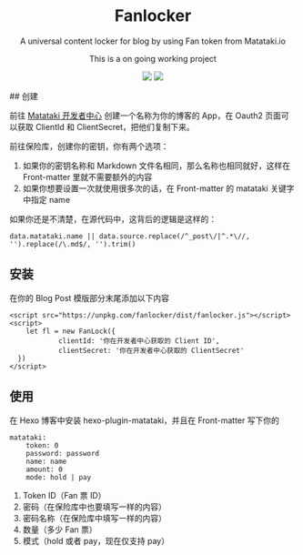 <h1 align="center">Fanlocker</h1>
<p align="center">A universal content locker for blog by using Fan token from Matataki.io</p>
<p align="center">This is a on going working project</a>
<p align="center">
<img src="https://github.com/nekomeowww/fanlocker/workflows/Node%20Test/badge.svg" />
<img src="https://github.com/nekomeowww/fanlocker/workflows/Node%20Build/badge.svg" />
</p>
## 创建

前往 [Matataki 开发者中心](https://developer.matataki.io) 创建一个名称为你的博客的 App，在 Oauth2 页面可以获取 ClientId 和 ClientSecret，把他们复制下来。

前往保险库，创建你的密钥，你有两个选项：

1. 如果你的密钥名称和 Markdown 文件名相同，那么名称也相同就好，这样在 Front-matter 里就不需要额外的内容
2. 如果你想要设置一次就使用很多次的话，在 Front-matter 的 matataki 关键字中指定 name

如果你还是不清楚，在源代码中，这背后的逻辑是这样的：

```
data.matataki.name || data.source.replace(/^_post\/|^.*\//, '').replace(/\.md$/, '').trim()
```

## 安装

在你的 Blog Post 模版部分末尾添加以下内容

```
<script src="https://unpkg.com/fanlocker/dist/fanlocker.js"></script>
<script>
	let fl = new FanLock({
            clientId: '你在开发者中心获取的 Client ID',
            clientSecret: '你在开发者中心获取的 ClientSecret'
  })
</script>
```

## 使用

在 Hexo 博客中安装 hexo-plugin-matataki，并且在 Front-matter 写下你的

```
matataki:
	token: 0
	password: password
	name: name
	amount: 0
	mode: hold | pay
```

1. Token ID（Fan 票 ID）
2. 密码（在保险库中也要填写一样的内容）
3. 密码名称（在保险库中填写一样的内容）
4. 数量（多少 Fan 票）
5. 模式（hold 或者 pay，现在仅支持 pay）